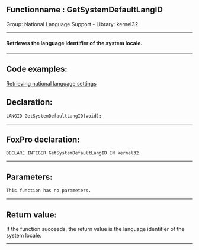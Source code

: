 <link rel="stylesheet" type="text/css" href="../../css/win32api.css">  
<link rel="stylesheet" href="https://cdnjs.cloudflare.com/ajax/libs/font-awesome/4.7.0/css/font-awesome.min.css">

## Functionname : GetSystemDefaultLangID
Group: National Language Support - Library: kernel32    
***  


#### Retrieves the language identifier of the system locale.
***  


## Code examples:
[Retrieving national language settings](../../samples/sample_077.md)  

## Declaration:
```foxpro  
LANGID GetSystemDefaultLangID(void);  
```  
***  


## FoxPro declaration:
```foxpro  
DECLARE INTEGER GetSystemDefaultLangID IN kernel32  
```  
***  


## Parameters:
```txt  
This function has no parameters.  
```  
***  


## Return value:
If the function succeeds, the return value is the language identifier of the system locale.  
***  

